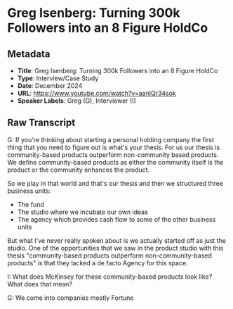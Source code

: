 # Greg Isenberg: Turning 300k Followers into an 8 Figure HoldCo

## Metadata
- **Title**: Greg Isenberg: Turning 300k Followers into an 8 Figure HoldCo
- **Type**: Interview/Case Study
- **Date**: December 2024
- **URL**: https://www.youtube.com/watch?v=aanIQr34sok
- **Speaker Labels**: Greg (G), Interviewer (I)

## Raw Transcript

G: If you're thinking about starting a personal holding company the first thing that you need to figure out is what's your thesis. For us our thesis is community-based products outperform non-community based products. We define community-based products as either the community itself is the product or the community enhances the product.

So we play in that world and that's our thesis and then we structured three business units:
- The fund 
- The studio where we incubate our own ideas
- The agency which provides cash flow to some of the other business units

But what I've never really spoken about is we actually started off as just the studio. One of the opportunities that we saw in the product studio with this thesis "community-based products outperform non-community-based products" is that they lacked a de facto Agency for this space.

I: What does McKinsey for these community-based products look like? What does that mean?

G: We come into companies mostly Fortune